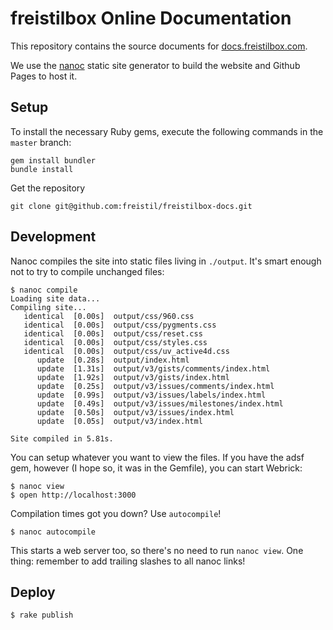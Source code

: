 # freistilbox Online Documentation

This repository contains the source documents for [docs.freistilbox.com](http://docs.freistilbox.com).

We use the [nanoc](http://nanoc.ws/) static site generator to build the website and Github Pages to host it.


## Setup

To install the necessary Ruby gems, execute the following commands in the `master` branch:

    gem install bundler
    bundle install

Get the repository

    git clone git@github.com:freistil/freistilbox-docs.git

## Development

Nanoc compiles the site into static files living in `./output`.  It's
smart enough not to try to compile unchanged files:

    $ nanoc compile
    Loading site data...
    Compiling site...
       identical  [0.00s]  output/css/960.css
       identical  [0.00s]  output/css/pygments.css
       identical  [0.00s]  output/css/reset.css
       identical  [0.00s]  output/css/styles.css
       identical  [0.00s]  output/css/uv_active4d.css
          update  [0.28s]  output/index.html
          update  [1.31s]  output/v3/gists/comments/index.html
          update  [1.92s]  output/v3/gists/index.html
          update  [0.25s]  output/v3/issues/comments/index.html
          update  [0.99s]  output/v3/issues/labels/index.html
          update  [0.49s]  output/v3/issues/milestones/index.html
          update  [0.50s]  output/v3/issues/index.html
          update  [0.05s]  output/v3/index.html

    Site compiled in 5.81s.

You can setup whatever you want to view the files.  If you have the adsf
gem, however (I hope so, it was in the Gemfile), you can start Webrick:

    $ nanoc view
    $ open http://localhost:3000

Compilation times got you down?  Use `autocompile`!

    $ nanoc autocompile

This starts a web server too, so there's no need to run `nanoc view`.
One thing: remember to add trailing slashes to all nanoc links!

## Deploy

    $ rake publish

